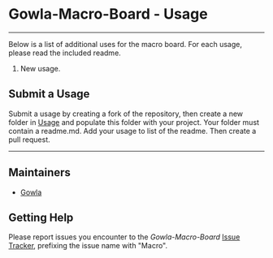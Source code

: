 # Gowla-Macro-Board - Usage
---

Below is a list of additional uses for the macro board. For each usage, please read the included readme. 

1. New usage. 


## Submit a Usage

Submit a usage by creating a fork of the repository, then create a new folder in [Usage](https://github.com/SamGowland/Gowla-Macro-Board/blob/master/Usage) and populate this folder with your project. Your folder must contain a readme.md. Add your usage to list of the readme. Then create a pull request. 

---

## Maintainers

* [Gowla](https://github.com/SamGowland)

## Getting Help

Please report issues you encounter to the
*Gowla-Macro-Board*
[Issue Tracker](https://github.com/SamGowland/Gowla-Macro-Board/issues), prefixing the
issue name with "Macro".
